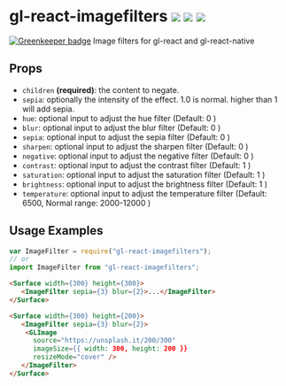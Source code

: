 # gl-react-imagefilters ![](https://img.shields.io/npm/v/gl-react-imagefilters.svg) ![](https://img.shields.io/badge/gl--react->=2.1-05F561.svg) ![](https://img.shields.io/badge/gl--react-dom%20%7C%20native-f90.svg)

[![Greenkeeper badge](https://badges.greenkeeper.io/stoffern/gl-react-imagefilters.svg)](https://greenkeeper.io/)
Image filters for gl-react and gl-react-native

## Props

- `children` **(required)**: the content to negate.
- `sepia`: optionally the intensity of the effect. 1.0 is normal. higher than 1 will add sepia.
- `hue`: optional input to adjust the hue filter (Default: 0 )
- `blur`: optional input to adjust the blur filter (Default: 0 )
- `sepia`: optional input to adjust the sepia filter (Default: 0 )
- `sharpen`: optional input to adjust the sharpen filter (Default: 0 )
- `negative`: optional input to adjust the negative filter (Default: 0 )
- `contrast`: optional input to adjust the contrast filter (Default: 1 )
- `saturation`: optional input to adjust the saturation filter (Default: 1 )
- `brightness`: optional input to adjust the brightness filter (Default: 1 )
- `temperature`: optional input to adjust the temperature filter (Default: 6500, Normal range: 2000-12000 )

## Usage Examples

```js
var ImageFilter = require("gl-react-imagefilters");
// or
import ImageFilter from "gl-react-imagefilters";
```

```html
<Surface width={300} height={300}>
   <ImageFilter sepia={3} blur={2}>...</ImageFilter>
</Surface>
```

```html
<Surface width={300} height={200}>
   <ImageFilter sepia={3} blur={2}>
    <GLImage
      source="https://unsplash.it/200/300"
      imageSize={{ width: 300, height: 200 }}
      resizeMode="cover" />
   </ImageFilter>
</Surface>
```
